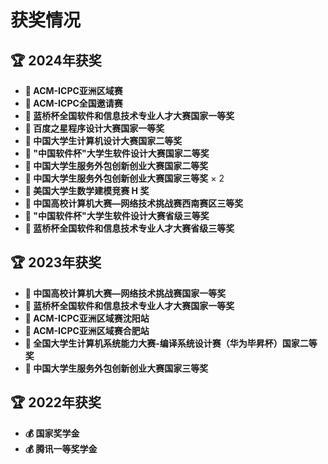 # 获奖情况

## 🏆 2024年获奖
- **🥈 ACM-ICPC亚洲区域赛**
- **🥇 ACM-ICPC全国邀请赛**
- **🥇 蓝桥杯全国软件和信息技术专业人才大赛国家一等奖**
- **🥇 百度之星程序设计大赛国家一等奖**
- **🥈 中国大学生计算机设计大赛国家二等奖**
- **🥈 "中国软件杯"大学生软件设计大赛国家二等奖**
- **🥈 中国大学生服务外包创新创业大赛国家二等奖**
- **🥉 中国大学生服务外包创新创业大赛国家三等奖** × 2
- **🏅 美国大学生数学建模竞赛 H 奖**
- **🥉 中国高校计算机大赛—网络技术挑战赛西南赛区三等奖**
- **🥉 "中国软件杯"大学生软件设计大赛省级三等奖**
- **🥉 蓝桥杯全国软件和信息技术专业人才大赛省级三等奖**

## 🏆 2023年获奖
- **🥇 中国高校计算机大赛—网络技术挑战赛国家一等奖**
- **🥇 蓝桥杯全国软件和信息技术专业人才大赛国家一等奖**
- **🥈 ACM-ICPC亚洲区域赛沈阳站**
- **🥈 ACM-ICPC亚洲区域赛合肥站**
- **🥈 全国大学生计算机系统能力大赛-编译系统设计赛（华为毕昇杯）国家二等奖**
- **🥉 中国大学生服务外包创新创业大赛国家三等奖**

## 🏆 2022年获奖
- **💰 国家奖学金**
- **💰 腾讯一等奖学金** 